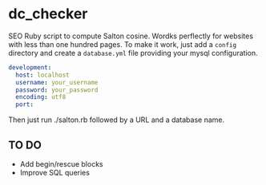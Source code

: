 # dc_checker
SEO Ruby script to compute Salton cosine.
Wordks perflectly for websites with less than one hundred pages.
To make it work, just add a `config` directory and create a `database.yml` file providing your mysql configuration.

``` yml
development:
  host: localhost
  username: your_username
  password: your_password
  encoding: utf8
  port:
```

Then just run ./salton.rb followed by a URL and a database name.

## TO DO

* Add begin/rescue blocks
* Improve SQL queries
